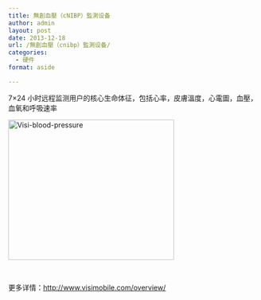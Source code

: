 ```yaml
---
title: 無創血壓（cNIBP）監測设备
author: admin
layout: post
date: 2013-12-18
url: /無創血壓（cnibp）監測设备/
categories:
  - 硬件
format: aside

---
```

7×24 小时远程监测用户的核心生命体征，包括心率，皮膚溫度，心電圖，血壓，血氧和呼吸速率

<a href="http://www.goodmemory.cc/?attachment_id=" rel="attachment wp-att-645"><img class="alignnone size-full wp-image-645" alt="Visi-blood-pressure" src="http://www.goodmemory.cc/wp-content/uploads/2013/12/Visi-blood-pressure.jpg" width="333" height="282" /></a>

&nbsp;

更多详情：<http://www.visimobile.com/overview/>